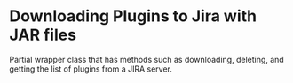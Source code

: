 # Downloading Plugins to Jira with JAR files

Partial wrapper class that has methods such as downloading, deleting, and getting the list of plugins from a JIRA server. 
